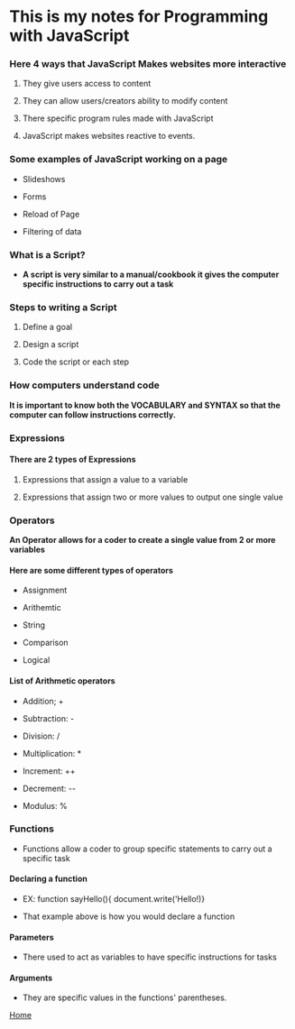 # This is my notes for Programming with JavaScript

### Here 4 ways that JavaScript Makes websites more interactive

1. They give users access to content 

2. They can allow users/creators ability to modify content 

3. There specific program rules made with JavaScript 

4. JavaScript makes websites reactive to events.

### Some examples of JavaScript working on a page

- Slideshows 

- Forms 

- Reload of Page 

- Filtering of data


### What is a Script? 

- **A script is very similar to a manual/cookbook it gives the computer specific instructions to carry out a task**

### Steps to writing a Script

1. Define a goal 

2. Design a script 

3. Code the script or each step

### How computers understand code 

**It is important to know both the VOCABULARY and SYNTAX so that the computer can follow instructions correctly.**

### Expressions 

#### There are 2 types of Expressions 

1. Expressions that assign a value to a variable 

2. Expressions that assign two or more values to output one single value

### Operators 

**An Operator allows for a coder to create a single value from 2 or more variables**

#### Here are some different types of operators 

- Assignment 

- Arithemtic 

- String 

- Comparison 

- Logical 

#### List of Arithmetic operators 

- Addition; +

- Subtraction: - 

- Division: / 

- Multiplication: * 

- Increment: ++

- Decrement: -- 

- Modulus: % 

### Functions 

+ Functions allow a coder to group specific statements to carry out a specific task 

#### Declaring a function 

* EX: function sayHello(){
    document.write('Hello!)}

* That example above is how you would declare a function

#### Parameters 

* There used to act as variables to have specific instructions for tasks

#### Arguments 

* They are specific values in the functions' parentheses. 

[Home](https://quekicruz.github.io/reading-notes/)

